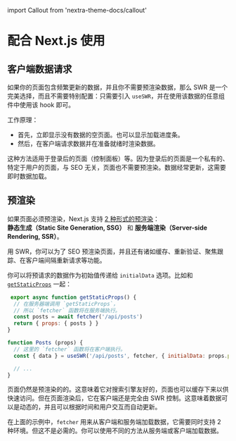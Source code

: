 import Callout from 'nextra-theme-docs/callout'

# 配合 Next.js 使用

## 客户端数据请求

如果你的页面包含频繁更新的数据，并且你不需要预渲染数据，那么 SWR 是一个完美选择，而且不需要特别配置：只需要引入 `useSWR`，并在使用该数据的任意组件中使用该 hook 即可。

工作原理：

- 首先，立即显示没有数据的空页面。也可以显示加载进度条。
- 然后，在客户端请求数据并在准备就绪时渲染数据。

这种方法适用于登录后的页面（控制面板）等。因为登录后的页面是一个私有的、特定于用户的页面，与 SEO 无关，页面也不需要预渲染。数据经常更新，这需要即时数据加载。

## 预渲染

如果页面必须预渲染，Next.js 支持 [2 种形式的预渲染](https://nextjs.org/docs/basic-features/data-fetching)：  
**静态生成（Static Site Generation, SSG）** 和 **服务端渲染（Server-side Rendering, SSR）**。

用 SWR，你可以为了 SEO 预渲染页面，并且还有诸如缓存、重新验证、聚焦跟踪、在客户端间隔重新请求等功能。

你可以将预请求的数据作为初始值传递给 `initialData` 选项。比如和 [`getStaticProps`](https://nextjs.org/docs/basic-features/data-fetching#getstaticprops-static-generation) 一起：

```jsx
 export async function getStaticProps() {
  // 在服务器端调用 `getStaticProps`，
  // 所以 `fetcher` 函数将在服务端执行。
  const posts = await fetcher('/api/posts')
  return { props: { posts } }
}

function Posts (props) {
  // 这里的 `fetcher` 函数将在客户端执行。
  const { data } = useSWR('/api/posts', fetcher, { initialData: props.posts })

  // ...
}
```

页面仍然是预渲染的的。这意味着它对搜索引擎友好的，页面也可以缓存下来以供快速访问。但在页面渲染后，它在客户端还是完全由 SWR 控制。这意味着数据可以是动态的，并且可以根据时间和用户交互而自动更新。

<Callout emoji="💡">
  在上面的示例中，<code>fetcher</code> 用来从客户端和服务端加载数据，它需要同时支持 2 种环境。但这不是必需的。你可以使用不同的方法从服务端或客户端加载数据。
</Callout>
